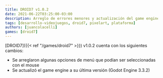 ```yaml
---
title: DROID7 v1.0.2
date: 2021-06-22T03:25:00-03:00
description: Arreglo de errores menores y actualización del game engine...
tags: [desarrollo-videojuegos, droid7, pixelart, plataforma]
authors: [juancolacelli]
games: [droid7]
---
```


[DROID7]({{< ref "/games/droid7" >}}) v1.0.2 cuenta con los siguientes cambios:

-   Se arreglaron algunas opciones de menú que podían ser seleccionadas con el mouse
-   Se actualizó el game engine a su última versión (Godot Engine 3.3.2)
